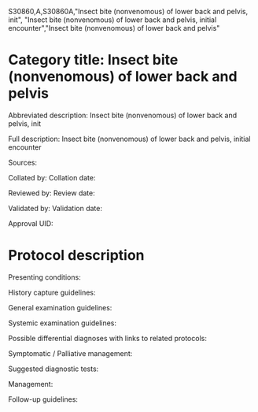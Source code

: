 S30860,A,S30860A,"Insect bite (nonvenomous) of lower back and pelvis, init", "Insect bite (nonvenomous) of lower back and pelvis, initial encounter","Insect bite (nonvenomous) of lower back and pelvis"
# Category title: Insect bite (nonvenomous) of lower back and pelvis

Abbreviated description: Insect bite (nonvenomous) of lower back and pelvis, init

Full description: Insect bite (nonvenomous) of lower back and pelvis, initial encounter

Sources:

Collated by:
Collation date:

Reviewed by:
Review date:

Validated by:
Validation date:

Approval UID:

# Protocol description

Presenting conditions:

History capture guidelines:

General examination guidelines:

Systemic examination guidelines:

Possible differential diagnoses with links to related protocols:

Symptomatic / Palliative management:

Suggested diagnostic tests:

Management:

Follow-up guidelines:
